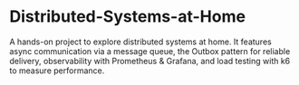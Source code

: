 # Distributed-Systems-at-Home
A hands-on project to explore distributed systems at home. It features async communication via a message queue, the Outbox pattern for reliable delivery, observability with Prometheus &amp; Grafana, and load testing with k6 to measure performance.
